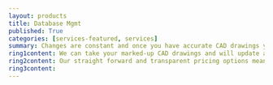 ```yaml
---
layout: products
title: Database Mgmt
published: True
categories: [services-featured, services]
summary: Changes are constant and once you have accurate CAD drawings you have to keep them up to date. Our team will update master drawings in a consistent manner, ensuring continuity and clarity.
ring1content: We can take your marked-up CAD drawings and will update as required in accordance with your chosen CAD standard.
ring2content: Our straight forward and transparent pricing options mean you can upscale or downscale your requirements as needed, either PAYG, subscription or as arranged.
ring3content:
---
```

